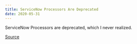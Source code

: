 ```yaml
---
title: ServiceNow Processors Are Deprecated
date: 2020-05-31
---
```


ServiceNow Processors are deprecated, which I never realized.

[Source](https://docs.servicenow.com/bundle/orlando-application-development/page/script/processors/concept/c_Processors.html)

